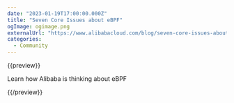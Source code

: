 ```yaml
---
date: "2023-01-19T17:00:00.000Z"
title: "Seven Core Issues about eBPF"
ogImage: ogimage.png
externalUrl: "https://www.alibabacloud.com/blog/seven-core-issues-about-ebpf_599668"
categories:
  - Community
---
```


{{preview}}

Learn how Alibaba is thinking about eBPF

{{/preview}}
